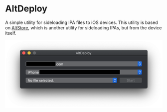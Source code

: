 # AltDeploy

A simple utility for sideloading IPA files to iOS devices. This utility is based on [AltStore](https://github.com/rileytestut/AltStore), which is another utility for sideloading IPAs, but from the device itself.

![Screenshot](screenshot.png)
